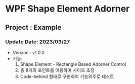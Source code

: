# WPF Shape Element Adorner
## Project : Example

### Update Date: 2023/03/27  
* Version : v1.0.0  
* 기능:  
  1) Shape Element - Rectangle Based Adorner Control  
  2) 총 8개의 포인트를 이용하여 사이즈 조정  
  3) Code-behind 형태로 구현하여 기능위주로 테스트